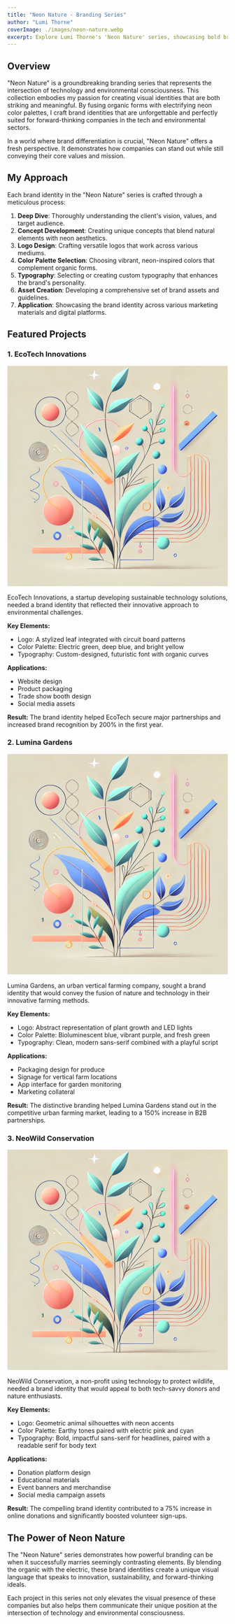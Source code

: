 ```yaml
---
title: "Neon Nature - Branding Series"
author: "Lumi Thorne"
coverImage: ./images/neon-nature.webp
excerpt: Explore Lumi Thorne's 'Neon Nature' series, showcasing bold brand identities that fuse organic forms with vibrant, neon-inspired color palettes for tech and environmental companies.
---
```


## Overview

"Neon Nature" is a groundbreaking branding series that represents the intersection of technology and environmental consciousness. This collection embodies my passion for creating visual identities that are both striking and meaningful. By fusing organic forms with electrifying neon color palettes, I craft brand identities that are unforgettable and perfectly suited for forward-thinking companies in the tech and environmental sectors.

In a world where brand differentiation is crucial, "Neon Nature" offers a fresh perspective. It demonstrates how companies can stand out while still conveying their core values and mission.

## My Approach

Each brand identity in the "Neon Nature" series is crafted through a meticulous process:

1. **Deep Dive**: Thoroughly understanding the client's vision, values, and target audience.
2. **Concept Development**: Creating unique concepts that blend natural elements with neon aesthetics.
3. **Logo Design**: Crafting versatile logos that work across various mediums.
4. **Color Palette Selection**: Choosing vibrant, neon-inspired colors that complement organic forms.
5. **Typography**: Selecting or creating custom typography that enhances the brand's personality.
6. **Asset Creation**: Developing a comprehensive set of brand assets and guidelines.
7. **Application**: Showcasing the brand identity across various marketing materials and digital platforms.

## Featured Projects

### 1. EcoTech Innovations

![EcoTech Innovations Branding](./images/neon-nature.webp)

EcoTech Innovations, a startup developing sustainable technology solutions, needed a brand identity that reflected their innovative approach to environmental challenges.

**Key Elements:**

- Logo: A stylized leaf integrated with circuit board patterns
- Color Palette: Electric green, deep blue, and bright yellow
- Typography: Custom-designed, futuristic font with organic curves

**Applications:**

- Website design
- Product packaging
- Trade show booth design
- Social media assets

**Result:** The brand identity helped EcoTech secure major partnerships and increased brand recognition by 200% in the first year.

### 2. Lumina Gardens

![Lumina Gardens Branding](./images/neon-nature.webp)

Lumina Gardens, an urban vertical farming company, sought a brand identity that would convey the fusion of nature and technology in their innovative farming methods.

**Key Elements:**

- Logo: Abstract representation of plant growth and LED lights
- Color Palette: Bioluminescent blue, vibrant purple, and fresh green
- Typography: Clean, modern sans-serif combined with a playful script

**Applications:**

- Packaging design for produce
- Signage for vertical farm locations
- App interface for garden monitoring
- Marketing collateral

**Result:** The distinctive branding helped Lumina Gardens stand out in the competitive urban farming market, leading to a 150% increase in B2B partnerships.

### 3. NeoWild Conservation

![NeoWild Conservation Branding](./images/neon-nature.webp)

NeoWild Conservation, a non-profit using technology to protect wildlife, needed a brand identity that would appeal to both tech-savvy donors and nature enthusiasts.

**Key Elements:**

- Logo: Geometric animal silhouettes with neon accents
- Color Palette: Earthy tones paired with electric pink and cyan
- Typography: Bold, impactful sans-serif for headlines, paired with a readable serif for body text

**Applications:**

- Donation platform design
- Educational materials
- Event banners and merchandise
- Social media campaign assets

**Result:** The compelling brand identity contributed to a 75% increase in online donations and significantly boosted volunteer sign-ups.

## The Power of Neon Nature

The "Neon Nature" series demonstrates how powerful branding can be when it successfully marries seemingly contrasting elements. By blending the organic with the electric, these brand identities create a unique visual language that speaks to innovation, sustainability, and forward-thinking ideals.

Each project in this series not only elevates the visual presence of these companies but also helps them communicate their unique position at the intersection of technology and environmental consciousness.

